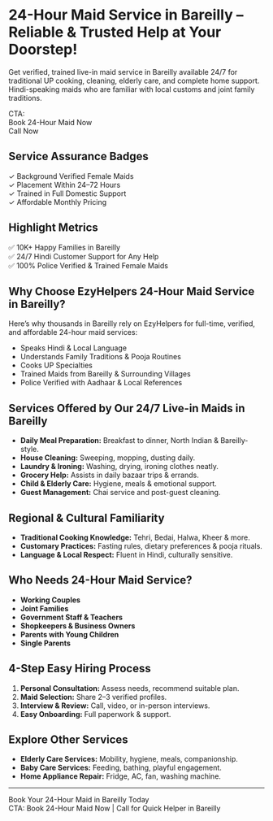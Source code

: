 
# 24-Hour Maid Service in Bareilly – Reliable & Trusted Help at Your Doorstep!

Get verified, trained live-in maid service in Bareilly available 24/7 for traditional UP cooking, cleaning, elderly care, and complete home support. Hindi-speaking maids who are familiar with local customs and joint family traditions.

CTA:  
Book 24-Hour Maid Now  
Call Now

## Service Assurance Badges

✓ Background Verified Female Maids  
✓ Placement Within 24–72 Hours  
✓ Trained in Full Domestic Support  
✓ Affordable Monthly Pricing

## Highlight Metrics

✅ 10K+ Happy Families in Bareilly  
✅ 24/7 Hindi Customer Support for Any Help  
✅ 100% Police Verified & Trained Female Maids

## Why Choose EzyHelpers 24-Hour Maid Service in Bareilly?

Here’s why thousands in Bareilly rely on EzyHelpers for full-time, verified, and affordable 24-hour maid services:

- Speaks Hindi & Local Language
- Understands Family Traditions & Pooja Routines
- Cooks UP Specialties
- Trained Maids from Bareilly & Surrounding Villages
- Police Verified with Aadhaar & Local References

## Services Offered by Our 24/7 Live-in Maids in Bareilly

- **Daily Meal Preparation:** Breakfast to dinner, North Indian & Bareilly-style.
- **House Cleaning:** Sweeping, mopping, dusting daily.
- **Laundry & Ironing:** Washing, drying, ironing clothes neatly.
- **Grocery Help:** Assists in daily bazaar trips & errands.
- **Child & Elderly Care:** Hygiene, meals & emotional support.
- **Guest Management:** Chai service and post-guest cleaning.

## Regional & Cultural Familiarity

- **Traditional Cooking Knowledge:** Tehri, Bedai, Halwa, Kheer & more.
- **Customary Practices:** Fasting rules, dietary preferences & pooja rituals.
- **Language & Local Respect:** Fluent in Hindi, culturally sensitive.

## Who Needs 24-Hour Maid Service?

- **Working Couples**
- **Joint Families**
- **Government Staff & Teachers**
- **Shopkeepers & Business Owners**
- **Parents with Young Children**
- **Single Parents**

## 4-Step Easy Hiring Process

1. **Personal Consultation:** Assess needs, recommend suitable plan.
2. **Maid Selection:** Share 2–3 verified profiles.
3. **Interview & Review:** Call, video, or in-person interviews.
4. **Easy Onboarding:** Full paperwork & support.

## Explore Other Services

- **Elderly Care Services:** Mobility, hygiene, meals, companionship.
- **Baby Care Services:** Feeding, bathing, playful engagement.
- **Home Appliance Repair:** Fridge, AC, fan, washing machine.

---

Book Your 24-Hour Maid in Bareilly Today  
CTA: Book 24-Hour Maid Now | Call for Quick Helper in Bareilly
